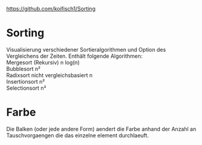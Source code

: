 https://github.com/koifisch1/Sorting

# Sorting
Visualisierung verschiedener Sortieralgorithmen und Option des Vergleichens der Zeiten.
Enthält folgende Algorithmen:\
Mergesort (Rekursiv) n log(n)\
Bubblesort n²\
Radixsort nicht vergleichsbasiert n\
Insertionsort n²\
Selectionsort n²

# Farbe 
Die Balken (oder jede andere Form) aendert die Farbe anhand der Anzahl an Tauschvorgaengen die das einzelne element durchlaeuft.

